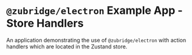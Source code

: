 # `@zubridge/electron` Example App - Store Handlers

An application demonstrating the use of `@zubridge/electron` with action handlers which are located in the Zustand store.
